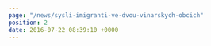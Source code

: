 ```yaml
---
page: "/news/sysli-imigranti-ve-dvou-vinarskych-obcich"
position: 2
date: 2016-07-22 08:39:10 +0000
---
```

